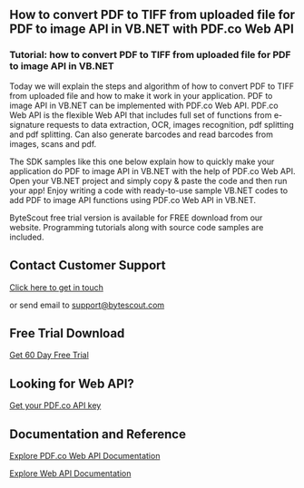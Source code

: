 ## How to convert PDF to TIFF from uploaded file for PDF to image API in VB.NET with PDF.co Web API

### Tutorial: how to convert PDF to TIFF from uploaded file for PDF to image API in VB.NET

Today we will explain the steps and algorithm of how to convert PDF to TIFF from uploaded file and how to make it work in your application. PDF to image API in VB.NET can be implemented with PDF.co Web API. PDF.co Web API is the flexible Web API that includes full set of functions from e-signature requests to data extraction, OCR, images recognition, pdf splitting and pdf splitting. Can also generate barcodes and read barcodes from images, scans and pdf.

The SDK samples like this one below explain how to quickly make your application do PDF to image API in VB.NET with the help of PDF.co Web API. Open your VB.NET project and simply copy & paste the code and then run your app! Enjoy writing a code with ready-to-use sample VB.NET codes to add PDF to image API functions using PDF.co Web API in VB.NET.

ByteScout free trial version is available for FREE download from our website. Programming tutorials along with source code samples are included.

## Contact Customer Support

[Click here to get in touch](https://bytescout.zendesk.com/hc/en-us/requests/new?subject=PDF.co%20Web%20API%20Question)

or send email to [support@bytescout.com](mailto:support@bytescout.com?subject=PDF.co%20Web%20API%20Question) 

## Free Trial Download

[Get 60 Day Free Trial](https://bytescout.com/download/web-installer?utm_source=github-readme)

## Looking for Web API? 

[Get your PDF.co API key](https://pdf.co/documentation/api?utm_source=github-readme)

## Documentation and Reference

[Explore PDF.co Web API Documentation](https://bytescout.com/documentation/index.html?utm_source=github-readme)

[Explore Web API Documentation](https://pdf.co/documentation/api?utm_source=github-readme)